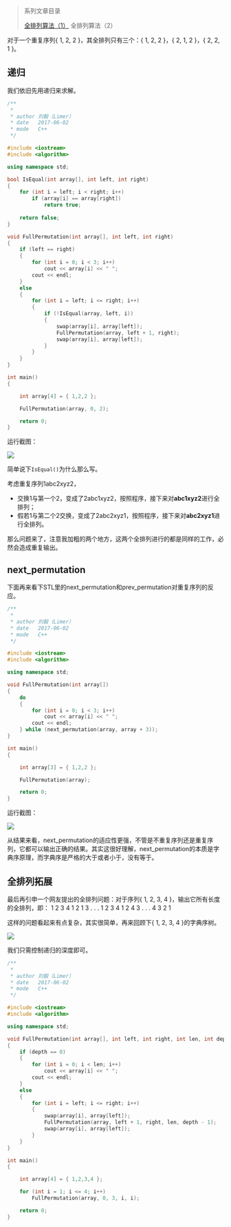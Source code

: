 > 系列文章目录
>
> [全排列算法（1）](https://61mon.com/index.php/archives/197/)
> 全排列算法（2）

对于一个重复序列{ 1, 2, 2 }，其全排列只有三个：{ 1, 2, 2 }，{ 2, 1, 2 }，{ 2, 2, 1 }。

## 递归

我们依旧先用递归来求解。


<!--more-->


```c++
/**
 *
 * author 刘毅（Limer）
 * date   2017-06-02
 * mode   C++
 */

#include <iostream>  
#include <algorithm>  

using namespace std;

bool IsEqual(int array[], int left, int right)
{
	for (int i = left; i < right; i++)
		if (array[i] == array[right])
			return true;
  
	return false;
}

void FullPermutation(int array[], int left, int right)
{
	if (left == right)
	{
		for (int i = 0; i < 3; i++)
			cout << array[i] << " ";
		cout << endl;
	}
	else
	{
		for (int i = left; i <= right; i++)
		{
			if (!IsEqual(array, left, i))
			{
				swap(array[i], array[left]);
				FullPermutation(array, left + 1, right);
				swap(array[i], array[left]);
			}
		}
	}
}

int main()
{

	int array[4] = { 1,2,2 };

	FullPermutation(array, 0, 2);

	return 0;
}
```

运行截图：

![](https://61mon.com/images/illustrations/FullPermutation/3.PNG)

简单说下`IsEqual()`为什么那么写。

考虑重复序列1abc2xyz2，

* 交换1与第一个2，变成了2abc1xyz2，按照程序，接下来对**abc1xyz2**进行全排列；
* 假若1与第二个2交换，变成了2abc2xyz1，按照程序，接下来对**abc2xyz1**进行全排列。

那么问题来了，注意我加粗的两个地方，这两个全排列进行的都是同样的工作，必然会造成重复输出。

## next_permutation

下面再来看下STL里的next_permutation和prev_permutation对重复序列的反应。

```c++
/**
 *
 * author 刘毅（Limer）
 * date   2017-06-02
 * mode   C++
 */

#include <iostream>  
#include <algorithm>  

using namespace std;

void FullPermutation(int array[])
{
	do
	{
		for (int i = 0; i < 3; i++)
			cout << array[i] << " ";
		cout << endl;
	} while (next_permutation(array, array + 3));
}

int main()
{

	int array[3] = { 1,2,2 };

	FullPermutation(array);

	return 0;
}
```

运行截图：

![](https://61mon.com/images/illustrations/FullPermutation/3.PNG)

从结果来看，next_permutation的适应性更强，不管是不重复序列还是重复序列，它都可以输出正确的结果。其实这很好理解，next_permutation的本质是字典序原理，而字典序是严格的大于或者小于，没有等于。

## 全排列拓展

最后再引申一个网友提出的全排列问题：对于序列{ 1, 2, 3, 4 }，输出它所有长度的全排列，即：
1
2
3
4
1 2
1 3
. . .
1 2 3 4
1 2 4 3
. . .
4 3 2 1

这样的问题看起来有点复杂，其实很简单，再来回顾下{ 1, 2, 3, 4 }的字典序树。

![](https://61mon.com/images/illustrations/FullPermutation/1.jpg)

我们只需控制递归的深度即可。

```c++
/**
 *
 * author 刘毅（Limer）
 * date   2017-06-02
 * mode   C++
 */

#include <iostream>  
#include <algorithm>  

using namespace std;

void FullPermutation(int array[], int left, int right, int len, int depth)
{
	if (depth == 0)
	{
		for (int i = 0; i < len; i++)
			cout << array[i] << " ";
		cout << endl;
	}
	else
	{
		for (int i = left; i <= right; i++)
		{
			swap(array[i], array[left]);
			FullPermutation(array, left + 1, right, len, depth - 1);
			swap(array[i], array[left]);
		}
	}
}

int main()
{

	int array[4] = { 1,2,3,4 };

	for (int i = 1; i <= 4; i++)
		FullPermutation(array, 0, 3, i, i);

	return 0;
}
```

